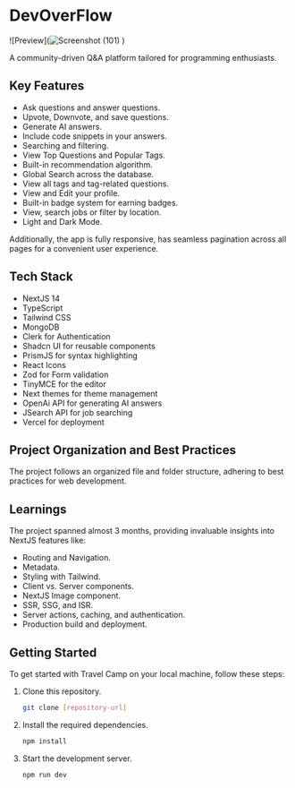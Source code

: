 # DevOverFlow

![Preview](![Screenshot (101)](https://github.com/sougata-github/DevOverFlow/assets/102734212/7c524161-3b19-4cc9-9a0b-1fcc24a38dc7)
)

A community-driven Q&A platform tailored for programming enthusiasts.

## Key Features

- Ask questions and answer questions.
- Upvote, Downvote, and save questions.
- Generate AI answers.
- Include code snippets in your answers.
- Searching and filtering.
- View Top Questions and Popular Tags.
- Built-in recommendation algorithm.
- Global Search across the database.
- View all tags and tag-related questions.
- View and Edit your profile.
- Built-in badge system for earning badges.
- View, search jobs or filter by location.
- Light and Dark Mode.

Additionally, the app is fully responsive, has seamless pagination across all pages for a convenient user experience.

## Tech Stack

- NextJS 14
- TypeScript
- Tailwind CSS
- MongoDB
- Clerk for Authentication
- Shadcn UI for reusable components
- PrismJS for syntax highlighting
- React Icons
- Zod for Form validation
- TinyMCE for the editor
- Next themes for theme management
- OpenAi API for generating AI answers
- JSearch API for job searching
- Vercel for deployment

## Project Organization and Best Practices

The project follows an organized file and folder structure, adhering to best practices for web development.

## Learnings

The project spanned almost 3 months, providing invaluable insights into NextJS features like:

- Routing and Navigation.
- Metadata.
- Styling with Tailwind.
- Client vs. Server components.
- NextJS Image component.
- SSR, SSG, and ISR.
- Server actions, caching, and authentication.
- Production build and deployment.

## Getting Started

To get started with Travel Camp on your local machine, follow these steps:

1. Clone this repository.

    ```bash
   git clone [repository-url]

2. Install the required dependencies.
   ```bash
   npm install
3. Start the development server.
   ```bash
   npm run dev
   
